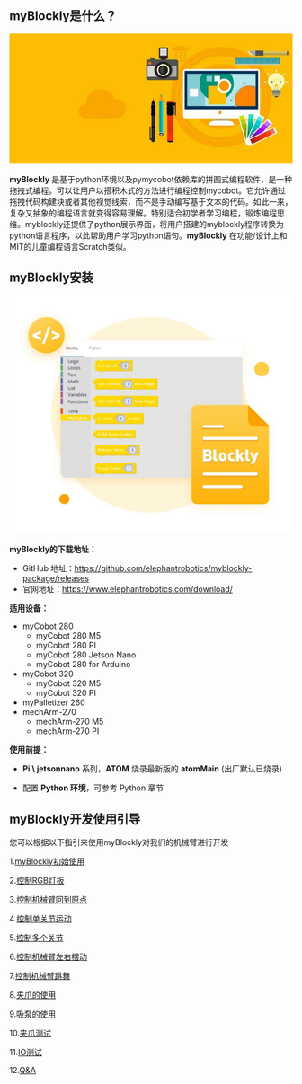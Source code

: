 ## myBlockly是什么？

![](../../../../resource\3-FunctionsAndApplications\6.developmentGuide\myBlocklyAndUlFlow/myblockly界面.jpg)

**myBlockly** 是基于python环境以及pymycobot依赖库的拼图式编程软件，是一种拖拽式编程。可以让用户以搭积木式的方法进行编程控制mycobot。它允许通过拖拽代码构建块或者其他视觉线索，而不是手动编写基于文本的代码。如此一来，复杂又抽象的编程语言就变得容易理解。特别适合初学者学习编程，锻炼编程思维。myblockly还提供了python展示界面，将用户搭建的myblockly程序转换为python语言程序，以此帮助用户学习python语句。**myBlockly** 在功能/设计上和MIT的儿童编程语言Scratch类似。


## myBlockly安装
![](../../../../resource\3-FunctionsAndApplications\6.developmentGuide\myBlocklyAndUlFlow/myblockly下载.jpg)

**myBlockly的下载地址：**
- GitHub 地址：https://github.com/elephantrobotics/myblockly-package/releases
- 官网地址：https://www.elephantrobotics.com/download/

**适用设备：**
- myCobot 280
  - myCobot 280 M5
  - myCobot 280 PI
  - myCobot 280 Jetson Nano
  - myCobot 280 for Arduino
- myCobot 320
  - myCobot 320 M5
  - myCobot 320 PI
- myPalletizer 260
- mechArm-270
  - mechArm-270 M5
  - mechArm-270 PI


**使用前提：**

- **Pi \ jetsonnano** 系列，**ATOM** 烧录最新版的 **atomMain** (出厂默认已烧录)

- 配置 **Python 环境**，可参考 Python 章节

## myBlockly开发使用引导

您可以根据以下指引来使用myBlockly对我们的机械臂进行开发

1.[myBlockly初始使用](5.1.1-myBlocklyFirstUse.md)

2.[控制RGB灯板](5.1.2-ControlRGB.md)

3.[控制机械臂回到原点](5.1.3-ControlRoboticArmBackZero.md)

4.[控制单关节运动](5.1.4-ControlSingleJoint.md)

5.[控制多个关节](5.1.5-ControlSinglesJoint.md)

6.[控制机械臂左右摆动](5.1.6-ControlRoboticSwingLeft&Right.md)

7.[控制机械臂跳舞](5.1.7-ControlRoboticArmDance.md)

8.[夹爪的使用](5.1.8-GripperUse.md)

9.[吸泵的使用](5.1.9-PumpUse.md)

10.[夹爪测试](5.13-gripperTest.md)

11.[IO测试](5.14-ioTest.md)

12.[Q&A](5.1.10Q&A.md)

